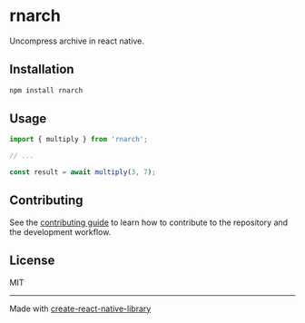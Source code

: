 # rnarch

Uncompress archive in react native.

## Installation

```sh
npm install rnarch
```

## Usage

```js
import { multiply } from 'rnarch';

// ...

const result = await multiply(3, 7);
```

## Contributing

See the [contributing guide](CONTRIBUTING.md) to learn how to contribute to the repository and the development workflow.

## License

MIT

---

Made with [create-react-native-library](https://github.com/callstack/react-native-builder-bob)
